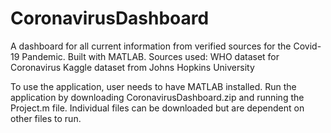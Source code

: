 # CoronavirusDashboard
A dashboard for all current information from verified sources for the Covid-19 Pandemic. Built with MATLAB. Sources used: WHO dataset for Coronavirus Kaggle dataset from Johns Hopkins University 

To use the application, user needs to have MATLAB installed. Run the application by downloading CoronavirusDashboard.zip and running the Project.m file. Individual files can be downloaded but are dependent on other files to run. 
